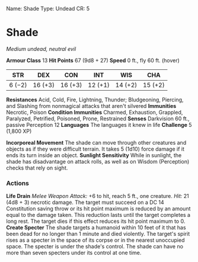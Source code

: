 Name: Shade
Type: Undead
CR: 5

# Shade
_Medium undead, neutral evil_

**Armour Class** 13
**Hit Points** 67 (9d8 + 27)
**Speed** 0 ft., fly 60 ft. (hover)

| STR     | DEX     | CON     | INT     | WIS     | CHA     |
|---------|---------|---------|---------|---------|---------|
| 6 (−2)  | 16 (+3) | 16 (+3) | 12 (+1) | 14 (+2) | 15 (+2) |

**Resistances** Acid, Cold, Fire, Lightning, Thunder; Bludgeoning, Piercing, and Slashing from nonmagical attacks that aren't silvered
**Immunities** Necrotic, Poison
**Condition Immunities** Charmed, Exhaustion, Grappled, Paralyzed, Petrified, Poisoned, Prone, Restrained
**Senses** Darkvision 60 ft., passive Perception 12
**Languages** The languages it knew in life
**Challenge** 5 (1,800 XP)

**Incorporeal Movement** The shade can move through other creatures and objects as if they were difficult terrain. It takes 5 (1d10) force damage if it ends its turn inside an object.
**Sunlight Sensitivity** While in sunlight, the shade has disadvantage on attack rolls, as well as on Wisdom (Perception) checks that rely on sight.

### Actions
**Life Drain** _Melee Weapon Attack:_ +6 to hit, reach 5 ft., one creature. _Hit:_ 21 (4d8 + 3) necrotic damage. The target must succeed on a DC 14 Constitution saving throw or its hit point maximum is reduced by an amount equal to the damage taken. This reduction lasts until the target completes a long rest. The target dies if this effect reduces its hit point maximum to 0.
**Create Specter** The shade targets a humanoid within 10 feet of it that has been dead for no longer than 1 minute and died violently. The target's spirit rises as a specter in the space of its corpse or in the nearest unoccupied space. The specter is under the shade's control. The shade can have no more than seven specters under its control at one time.